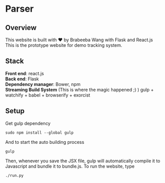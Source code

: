 # Parser
## Overview
This website is built with ♥ by Brabeeba Wang with Flask and React.js <br/>
This is the prototype website for demo tracking system.<br/> 
## Stack
<b>Front end</b>: react.js<br>
<b>Back end</b>: Flask<br>
<b>Dependency manager</b>: Bower, npm<br>
<b>Streaming Build System</b> (This is where the magic happened ;) ) gulp + watchify + babel + browserify + exorcist
## Setup
Get gulp dependency
```
sudo npm install --global gulp
```
And to start the auto building process
```
gulp
```
Then, whenever you save the JSX file, gulp will automatically compile it to Javascript and bundle it to bundle.js. To run the website, type
```
./run.py
```

